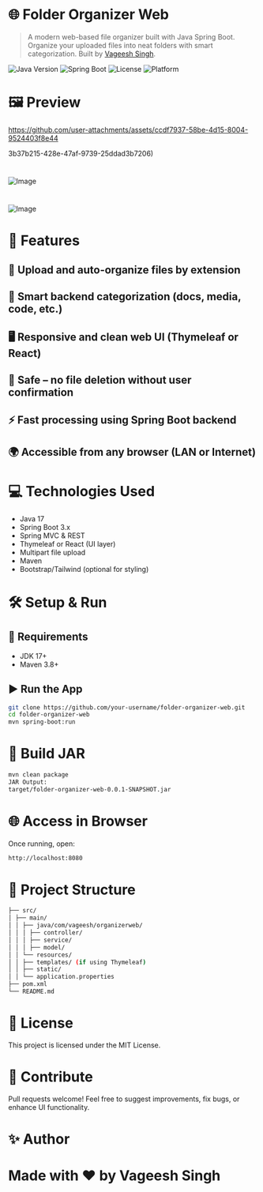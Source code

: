 # 🌐 Folder Organizer Web

> A modern web-based file organizer built with Java Spring Boot. Organize your uploaded files into neat folders with smart categorization. Built by [Vageesh Singh](https://github.com/vageesh-singh).

![Java Version](https://img.shields.io/badge/Java-17-orange?logo=java)
![Spring Boot](https://img.shields.io/badge/Spring--Boot-3.x-brightgreen?logo=springboot)
![License](https://img.shields.io/badge/License-MIT-green)
![Platform](https://img.shields.io/badge/Platform-Browser%20%7C%20Server-lightgrey)

# 🖼️ Preview
https://github.com/user-attachments/assets/ccdf7937-58be-4d15-8004-9524403f8e44

3b37b215-428e-47af-9739-25ddad3b7206)
# 
![Image](https://github.com/user-attachments/assets/acd76b1b-0353-4845-90a7-e05b873585fb)
# 
![Image](https://github.com/user-attachments/assets/23f04744-9e99-45e0-9d7b-8f1eaaa490e3)

# 🚀 Features

## 📂 Upload and auto-organize files by extension

## 🧠 Smart backend categorization (docs, media, code, etc.)

## 🖥️ Responsive and clean web UI (Thymeleaf or React)

## 🔐 Safe – no file deletion without user confirmation

## ⚡ Fast processing using Spring Boot backend

## 🌍 Accessible from any browser (LAN or Internet)

# 💻 Technologies Used

- Java 17  
- Spring Boot 3.x  
- Spring MVC & REST  
- Thymeleaf or React (UI layer)  
- Multipart file upload  
- Maven  
- Bootstrap/Tailwind (optional for styling)

# 🛠️ Setup & Run

## 🧱 Requirements

- JDK 17+  
- Maven 3.8+  

## ▶️ Run the App

```bash
git clone https://github.com/your-username/folder-organizer-web.git
cd folder-organizer-web
mvn spring-boot:run
```

# 🧪 Build JAR

```bash
mvn clean package
JAR Output:
target/folder-organizer-web-0.0.1-SNAPSHOT.jar
```

# 🌐 Access in Browser
Once running, open:
```bash
http://localhost:8080
```

# 📁 Project Structure
```bash 📁 folder-organizer-web/
├── src/
│ ├── main/
│ │ ├── java/com/vageesh/organizerweb/
│ │ │ ├── controller/
│ │ │ ├── service/
│ │ │ ├── model/
│ │ └── resources/
│ │ ├── templates/ (if using Thymeleaf)
│ │ ├── static/
│ │ └── application.properties
├── pom.xml
└── README.md
```
# 📜 License
This project is licensed under the MIT License.

# 🤝 Contribute
Pull requests welcome! Feel free to suggest improvements, fix bugs, or enhance UI functionality.

# ✨ Author
# Made with ❤️ by Vageesh Singh


